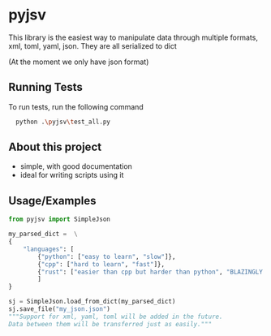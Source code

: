 
# pyjsv

This library is the easiest way to manipulate data through multiple formats, xml, toml, yaml, json. They are all serialized to dict

(At the moment we only have json format)
## Running Tests

To run tests, run the following command

```bash
  python .\pyjsv\test_all.py
```
## About this project
- simple, with good documentation
- ideal for writing scripts using it
## Usage/Examples

```python
from pyjsv import SimpleJson

my_parsed_dict =  \
{
    "languages": [
        {"python": ["easy to learn", "slow"]},
        {"cpp": ["hard to learn", "fast"]},
        {"rust": ["easier than cpp but harder than python", "BLAZINGLY FAST :lightning: :lightning: :lightning:"]}
        ]
}

sj = SimpleJson.load_from_dict(my_parsed_dict)
sj.save_file("my_json.json")
"""Support for xml, yaml, toml will be added in the future.
Data between them will be transferred just as easily."""
```

